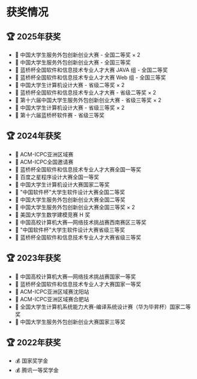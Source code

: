 # 获奖情况

## 🏆 2025年获奖
- 🥈 中国大学生服务外包创新创业大赛 - 全国二等奖 × 2
- 🥉 中国大学生服务外包创新创业大赛 - 全国三等奖
- 🥈 蓝桥杯全国软件和信息技术专业人才大赛 JAVA 组 - 全国二等奖
- 🥉 蓝桥杯全国软件和信息技术专业人才大赛 Web 组 - 全国三等奖
- 🥈 中国大学生计算机设计大赛 - 省级二等奖 × 2
- 🥈 蓝桥杯全国软件和信息技术专业人才大赛 - 省级二等奖 × 2
- 🥉 第十六届中国大学生服务外包创新创业大赛 - 省级三等奖 × 2
- 🥉 中国大学生计算机设计大赛 - 省级三等奖 × 2
- 🥉 第十六届蓝桥杯软件赛 - 省级三等奖

## 🏆 2024年获奖
- 🥈 ACM-ICPC亚洲区域赛
- 🥇 ACM-ICPC全国邀请赛
- 🥇 蓝桥杯全国软件和信息技术专业人才大赛全国一等奖
- 🥇 百度之星程序设计大赛全国一等奖
- 🥈 中国大学生计算机设计大赛国家二等奖
- 🥈 "中国软件杯"大学生软件设计大赛全国二等奖
- 🥈 中国大学生服务外包创新创业大赛全国二等奖
- 🥉 中国大学生服务外包创新创业大赛全国三等奖 × 2
- 🏅 美国大学生数学建模竞赛 H 奖
- 🥉 中国高校计算机大赛—网络技术挑战赛西南赛区三等奖
- 🥉 "中国软件杯"大学生软件设计大赛省级三等奖
- 🥉 蓝桥杯全国软件和信息技术专业人才大赛省级三等奖

## 🏆 2023年获奖
- 🥇 中国高校计算机大赛—网络技术挑战赛国家一等奖
- 🥇 蓝桥杯全国软件和信息技术专业人才大赛国家一等奖
- 🥈 ACM-ICPC亚洲区域赛沈阳站
- 🥈 ACM-ICPC亚洲区域赛合肥站
- 🥈 全国大学生计算机系统能力大赛-编译系统设计赛（华为毕昇杯）国家二等奖
- 🥉 中国大学生服务外包创新创业大赛国家三等奖

## 🏆 2022年获奖
- 💰 国家奖学金
- 💰 腾讯一等奖学金 
